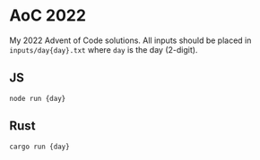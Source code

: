 <h1>AoC 2022</h1>
My 2022 Advent of Code solutions. All inputs should be placed in <code>inputs/day{day}.txt</code> where <code>day</code> is the day (2-digit).<br>
<h2>JS</h2>

```
node run {day}
```

<h2>Rust</h2>

```
cargo run {day}
```
